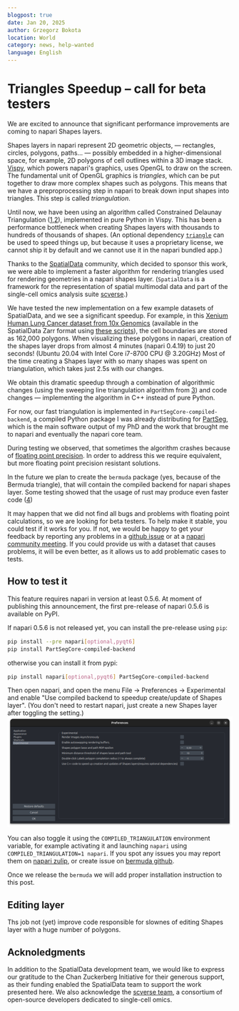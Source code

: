 ```yaml
---
blogpost: true
date: Jan 20, 2025
author: Grzegorz Bokota
location: World
category: news, help-wanted
language: English
---
```


# Triangles Speedup – call for beta testers

We are excited to announce that significant performance improvements are coming to napari Shapes layers.

Shapes layers in napari represent 2D geometric objects, — rectangles, circles,
polygons, paths… — possibly embedded in a higher-dimensional space, for
example, 2D polygons of cell outlines within a 3D image stack.
[Vispy](https://vispy.org), which powers napari's graphics, uses OpenGL to draw
on the screen. The fundamental unit of OpenGL graphics is *triangles*, which
can be put together to draw more complex shapes such as polygons. This means
that we have a preproprocessing step in napari to break down input shapes into
triangles. This step is called *triangulation*.

Until now, we have been using an algorithm called Constrained Delaunay
Triangulation
([1](https://doi.org/10.1007/BF01553881),[2](https://www.cs.jhu.edu/~misha/Spring16/Chew87.pdf)),
implemented in pure Python in Vispy. This has been a performance bottleneck
when creating Shapes layers with thousands to hundreds of thousands of shapes.
(An optional dependency [`triangle`](http://www.cs.cmu.edu/~quake/triangle.html)
can be used to speed things up, but because it uses a proprietary license, we
cannot ship it by default and we cannot use it in the napari bundled app.)

Thanks to the [SpatialData](https://spatialdata.scverse.org/) community, which
decided to sponsor this work, we were able to implement a faster algorithm for
rendering triangles used for rendering geometries in a napari shapes layer.
(`SpatialData` is a framework for the representation of spatial multimodal
data and part of the single-cell omics analysis suite
[scverse](https://scverse.org/).)

We have tested the new implementation on a few example datasets of SpatialData,
and we see a significant speedup. For example, in this [Xenium Human Lung
Cancer dataset from 10x
Genomics](https://www.10xgenomics.com/datasets/preview-data-ffpe-human-lung-cancer-with-xenium-multimodal-cell-segmentation-1-standard)
(available in the SpatialData Zarr format using [these
scripts](https://github.com/giovp/spatialdata-sandbox/tree/main/xenium_2.0.0_io)),
the cell boundaries are stored as 162,000 polygons. When visualizing these
polygons in napari, creation of the shapes layer drops from almost 4 minutes
(napari 0.4.19) to just 20 seconds! (Ubuntu 20.04 with Intel Core i7-8700 CPU @
3.20GHz)
Most of the time creating a Shapes layer with so many shapes was spent on
triangulation, which takes just 2.5s with our changes.

We obtain this dramatic speedup through a combination of algorithmic changes
(using the sweeping line triangulation algorithm from
[3](https://doi.org/10.1007/978-3-540-77974-2)) and code changes —
implementing the algorithm in C++ instead of pure Python.

For now, our fast triangulation is implemented in
`PartSegCore-compiled-backend`, a compiled Python package I was already
distributing for [PartSeg](https://partseg.github.io), which is the main
software output of my PhD and the work that brought me to napari and eventually
the napari core team.

During testing we observed, that sometimes the algorithm crashes because of [floating point precision](https://learn.microsoft.com/en-us/cpp/build/why-floating-point-numbers-may-lose-precision?view=msvc-170). 
In order to address this we require equivalent, but more floating point precision resistant solutions.

In the future we plan to create the `bermuda` package (yes, because of the Bermuda triangle), that will contain the compiled backend for napari shapes layer.
Some testing showed that the usage of rust may produce even faster code ([4](https://github.com/napari/bermuda/pull/1))


It may happen that we did not find all bugs and problems with floating point calculations, so we are looking for beta testers.
To help make it stable, you could test if it works for you. If not, we would be happy to get your feedback by reporting any problems in a [github issue](https://github.com/napari/napari/issues) or at a [napari community meeting](https://napari.org/dev/community/meeting_schedule.html). If you could provide us with a dataset that causes problems, it will be even better, as it allows us to add problematic cases to tests.


## How to test it

This feature requires napari in version at least 0.5.6. At moment of publishing this announcement, the first pre-release of napari 0.5.6 is available on PyPI. 

If napari 0.5.6 is not released yet, you can install the pre-release using `pip`:

```bash
pip install --pre napari[optional,pyqt6]
pip install PartSegCore-compiled-backend
``` 
otherwise you can install it from pypi:

```bash
pip install napari[optional,pyqt6] PartSegCore-compiled-backend
```


Then open napari, and open the menu File → Preferences → Experimental and enable "Use compiled backend to speedup create/update of Shapes layer".
(You don't need to restart napari, just create a new Shapes layer after toggling the setting.)
![Experimental settings](images/speedup_triangulate_shapes.png)

You can also toggle it using the `COMPILED_TRIANGULATION` environment variable, for example activating it and launching `napari` using `COMPILED_TRIANGULATION=1 napari`.
If you spot any issues you may report them on [napari zulip](https://napari.zulipchat.com/), or create issue on [bermuda github](https:/github.com/bermuda/napari/issues).


Once we release the `bermuda` we will add proper installation instruction to this post.

## Editing layer

Ths job not (yet) improve code responsible for slownes of editing Shapes layer with a huge number of polygons.

## Acknoledgments

In addition to the SpatialData development team, we would like to express our gratitude to the Chan Zuckerberg Initiative for their generous support, as their funding enabled the SpatialData team to support the work presented here. We also acknowledge the [scverse team](https://scverse.org/), a consortium of open-source developers dedicated to single-cell omics.
